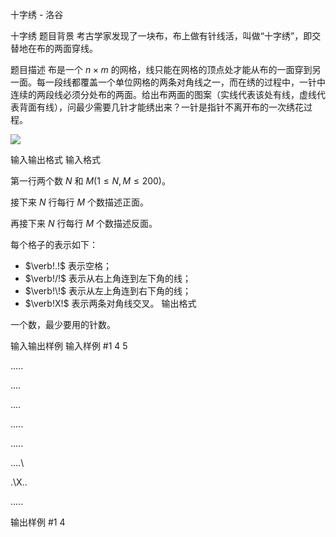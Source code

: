 



十字绣 - 洛谷














十字绣
题目背景
考古学家发现了一块布，布上做有针线活，叫做“十字绣”，即交替地在布的两面穿线。

题目描述
布是一个 $n\times m$ 的网格，线只能在网格的顶点处才能从布的一面穿到另一面。每一段线都覆盖一个单位网格的两条对角线之一，而在绣的过程中，一针中连续的两段线必须分处布的两面。给出布两面的图案（实线代表该处有线，虚线代表背面有线），问最少需要几针才能绣出来？一针是指针不离开布的一次绣花过程。

![](https://cdn.luogu.com.cn/upload/image_hosting/vftfilbf.png)

输入输出格式
输入格式

第一行两个数 $N$ 和 $M(1 \le N,M \le 200)$。

接下来 $N$ 行每行 $M$ 个数描述正面。

再接下来 $N$ 行每行 $M$ 个数描述反面。

每个格子的表示如下：

- $\verb!.!$ 表示空格；
- $\verb!/!$ 表示从右上角连到左下角的线；
- $\verb!\!$ 表示从左上角连到右下角的线；
- $\verb!X!$ 表示两条对角线交叉。
输出格式

一个数，最少要用的针数。

输入输出样例
输入样例 #1
4 5
.....
.\...
..\..
.....
.....
....\ 
.\X..
.....

输出样例 #1
4








